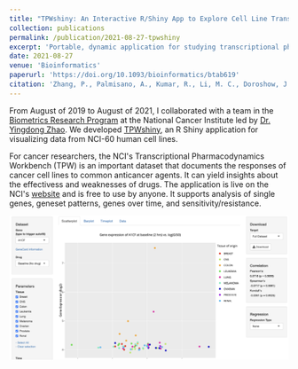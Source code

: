 ```yaml
---
title: "TPWshiny: An Interactive R/Shiny App to Explore Cell Line Transcriptional Responses to Anti-cancer Drugs"
collection: publications
permalink: /publication/2021-08-27-tpwshiny
excerpt: 'Portable, dynamic application for studying transcriptional pharamcodyanmics.'
date: 2021-08-27
venue: 'Bioinformatics'
paperurl: 'https://doi.org/10.1093/bioinformatics/btab619'
citation: 'Zhang, P., Palmisano, A., Kumar, R., Li, M. C., Doroshow, J. H., & Zhao, Y. (2021). TPWshiny: an interactive R/Shiny app to explore cell line transcriptional responses to anti-cancer drugs. Bioinformatics.'
---
```


From August of 2019 to August of 2021, I collaborated with a team in the [Biometrics Research Program](https://brb.nci.nih.gov/) at the National Cancer Institute led by [Dr. Yingdong Zhao](https://brb.nci.nih.gov/aboutBRP/zhaoy.htm). We developed [TPWshiny](https://brb.nci.nih.gov/TPWshiny/), an R Shiny application for visualizing data from NCI-60 human cell lines.

For cancer researchers, the NCI's Transcriptional Pharmacodynamics Workbench (TPW) is an important dataset that documents the responses of cancer cell lines to common anticancer agents. It can yield insights about the effectivess and weaknesses of drugs. The application is live on the NCI's [website](https://brpnci.shinyapps.io/TPWshiny/) and is free to use by anyone. It supports analysis of single genes, geneset patterns, genes over time, and sensitivity/resistance.

<img src='/images/tpwshiny_app.png'>